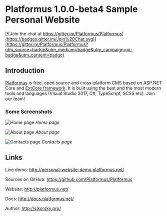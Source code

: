 # Platformus 1.0.0-beta4 Sample Personal Website

[![Join the chat at https://gitter.im/Platformus/Platformus](https://badges.gitter.im/Join%20Chat.svg)](https://gitter.im/Platformus/Platformus?utm_source=badge&utm_medium=badge&utm_campaign=pr-badge&utm_content=badge)

## Introduction

[Platformus](https://github.com/Platformus/Platformus) is free, open source and cross-platform CMS
based on ASP.NET Core and [ExtCore framework](https://github.com/ExtCore/ExtCore). It is built using
the best and the most modern tools and languages (Visual Studio 2017, C#, TypeScript, SCSS etc).
Join our team!

### Some Screenshots

![Home page](http://platformus.net/samples/personal_website/1.png)
*Home page*

![About page](http://platformus.net/samples/personal_website/2.png)
*About page*

![Contacts page](http://platformus.net/samples/personal_website/3.png)
*Contacts page*

## Links

Live demo: http://personal-website-demo.platformus.net/

Sources on GitHub: https://github.com/Platformus/Platformus

Website: http://platformus.net/

Docs: http://docs.platformus.net/

Author: http://sikorsky.pro/